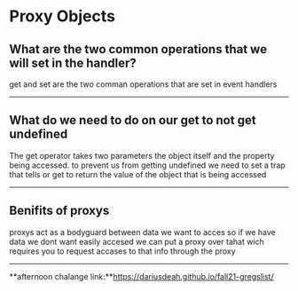 # Proxy Objects

## What are the two common operations that we will set in the handler?

get and set are the two comman operations that are set in event handlers

---

## What do we need to do on our get to not get undefined

The get operator takes two parameters the object itself and the property being accessed.
to prevent us from getting undefined we need to set a trap that tells or get to return the value of the object that is being accessed

---

## Benifits of proxys

proxys act as a bodyguard between data we want to acces so if we have data we dont want easily accesed we can put a proxy over tahat wich requires you to request accases to that info through the proxy

---

**afternoon chalange link:**https://dariusdeah.github.io/fall21-gregslist/
